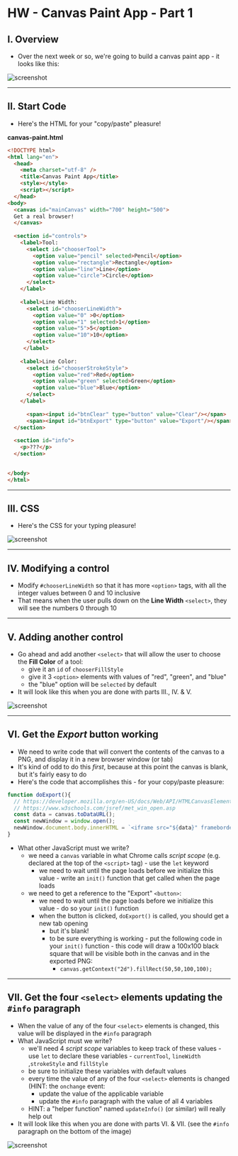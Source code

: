 # HW - Canvas Paint App - Part 1

## I. Overview

- Over the next week or so, we're going to build a canvas paint app - it looks like this:

![screenshot](_images/_canvas-paint-app/paint-app-1.jpg)

<hr>

## II. Start Code

- Here's the HTML for your "copy/paste" pleasure!

**canvas-paint.html**

```html
<!DOCTYPE html>
<html lang="en">
  <head>
    <meta charset="utf-8" />
    <title>Canvas Paint App</title>
    <style></style>
    <script></script>
  </head>
<body>
  <canvas id="mainCanvas" width="700" height="500">
  Get a real browser!
  </canvas>
    
  <section id="controls">
    <label>Tool:
      <select id="chooserTool">
        <option value="pencil" selected>Pencil</option>
        <option value="rectangle">Rectangle</option> 
        <option value="line">Line</option>
        <option value="circle">Circle</option>
      </select>
    </label>
    	
    <label>Line Width: 
      <select id="chooserLineWidth">
        <option value="0" >0</option>
        <option value="1" selected>1</option>
        <option value="5">5</option>
        <option value="10">10</option>
      </select>
     </label>
		
    <label>Line Color: 
      <select id="chooserStrokeStyle"> 
        <option value="red">Red</option>
        <option value="green" selected>Green</option>
        <option value="blue">Blue</option>
      </select>
    </label>
        
      <span><input id="btnClear" type="button" value="Clear"/></span>
      <span><input id="btnExport" type="button" value="Export"/></span>
  </section>
    
  <section id="info">
    <p>???</p>
  </section>

		
</body>
</html>
```

<hr>

## III. CSS

- Here's the CSS for your typing pleasure!

![screenshot](_images/_canvas-paint-app/paint-app-2.png)

<hr>

## IV. Modifying a control

- Modify `#chooserLineWidth` so that it has more `<option>` tags, with all the integer values between 0 and 10 inclusive
- That means when the user pulls down on the **Line Width** `<select>`, they will see the numbers 0 through 10

<hr>

## V. Adding another control

- Go ahead and add another `<select>` that will allow the user to choose the **Fill Color** of a tool:
  - give it an `id` of `chooserFillStyle`
  - give it 3 `<option>` elements with values of "red", "green", and "blue"
  - the "blue" option will be `selected` by default
- It will look like this when you are done with parts III., IV. & V.

![screenshot](_images/_canvas-paint-app/paint-app-3.jpg)
  

<hr>

## VI. Get the *Export* button working

- We need to write code that will convert the contents of the canvas to a PNG, and display it in a new browser window (or tab)
- It's kind of odd to do this *first*, because at this point the canvas is blank, but it's fairly easy to do
- Here's the code that accomplishes this - for your copy/paste pleasure:

```js
function doExport(){
  // https://developer.mozilla.org/en-US/docs/Web/API/HTMLCanvasElement/toDataURL
  // https://www.w3schools.com/jsref/met_win_open.asp
  const data = canvas.toDataURL(); 
  const newWindow = window.open();
  newWindow.document.body.innerHTML = `<iframe src="${data}" frameborder="0" style="border:0; top:0px; left:0px; bottom:0px; right:0px; width:100%; height:100%;" allowfullscreen></iframe>`;
}
```

- What other JavaScript must we write?
  - we need a `canvas` variable in what Chrome calls *script scope* (e.g. declared at the top of the `<script>` tag) - use the `let` keyword
    - we need to wait until the page loads before we initialize this value - write an `init()` function that get called when the page loads
  - we need to get a reference to the "Export" `<button>`:
    - we need to wait until the page loads before we initialize this value - do so your `init()` function 
    - when the button is clicked, `doExport()` is called, you should get a new tab opening
      - but it's blank!
      - to be sure everything is working - put the following code in your `init()` function - this code will draw a 100x100 black square that will be visible both in the canvas and in the exported PNG:
        - `canvas.getContext("2d").fillRect(50,50,100,100);`
 
 <hr>
    
 ## VII. Get the four `<select>` elements updating the `#info` paragraph
 
 - When the value of any of the four `<select>` elements is changed, this value will be displayed in the `#info` paragraph
 - What JavaScript must we write?
   - we'll need 4 *script scope* variables to keep track of these values - use `let` to declare these variables -  `currentTool`, `lineWidth` ,`strokeStyle` and `fillStyle` 
   - be sure to initialize these variables with default values
   - every time the value of any of the four `<select>` elements is changed (HINT: the `onchange` event:
     - update the value of the applicable variable
     - update the `#info` paragraph with the value of all 4 variables
   - HINT: a "helper function" named `updateInfo()` (or similar) will really help out
 - It will look like this when you are done with parts VI. & VII. (see the `#info` paragraph on the bottom of the image)
 
 ![screenshot](_images/_canvas-paint-app/paint-app-4.jpg)
  
